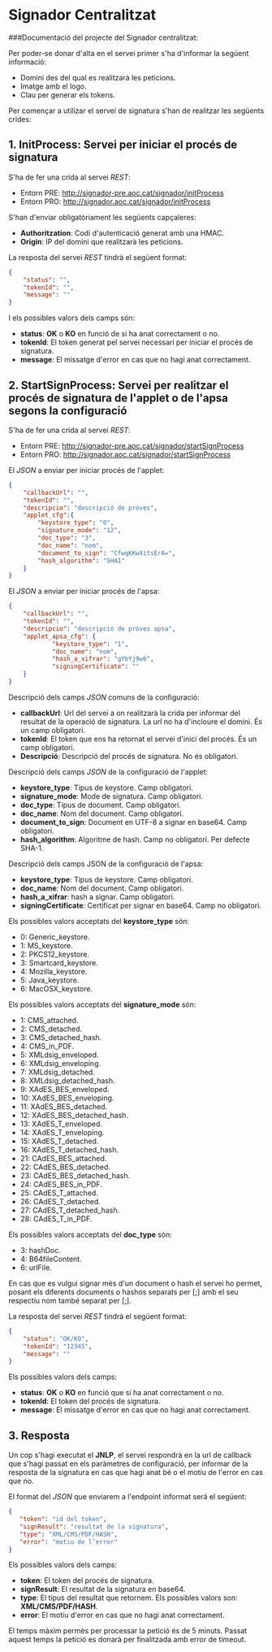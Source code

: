 # Signador Centralitzat
###Documentació del projecte del Signador centralitzat:

Per poder-se donar d'alta en el servei primer s'ha d'informar la següent informació:
*	Domini des del qual es realitzarà les peticions.
*	Imatge amb el logo. 
*	Clau per generar els tokens.

Per començar a utilizar el servei de signatura s'han de realitzar les següents crides:

## 1. InitProcess: Servei per iniciar el procés de signatura

S'ha de fer una crida al servei _REST_:
* Entorn PRE: http://signador-pre.aoc.cat/signador/initProcess
* Entorn PRO: http://signador.aoc.cat/signador/initProcess

S'han d'enviar obligatòriament les següents capçaleres:
* **Authoritzation**:  Codi d'autenticació generat amb una HMAC.
* **Origin**: IP del domini que realitzarà les peticions.

La resposta del servei _REST_ tindrà el següent format:

````json
{
	"status": "",
	"tokenId": "",
	"message": ""
}
````
I els possibles valors dels camps són:
*	**status**: **OK** o **KO** en funció de si ha anat correctament o no.
*	**tokenId**: El token generat pel servei necessari per iniciar el procés de signatura.
*	**message**: El missatge d'error en cas que no hagi anat correctament.

## 2. StartSignProcess: Servei per realitzar el procés de signatura de l'applet o de l'apsa segons la configuració

S'ha de fer una crida al servei _REST_:
* Entorn PRE: http://signador-pre.aoc.cat/signador/startSignProcess
* Entorn PRO: http://signador.aoc.cat/signador/startSignProcess

El _JSON_ a enviar per iniciar procés de l'applet:
````json
{
	"callbackUrl": "",
	"tokenId": "",
	"descripcio": "descripció de proves",
	"applet_cfg":{
		"keystore_type": "0",
		"signature_mode": "12",
		"doc_type": "3",
		"doc_name": "nom",					
		"document_to_sign": "CfwqKKwXitsErA=",
		"hash_algorithm": "SHA1"
	}
}
````
El _JSON_ a enviar per iniciar procés de l'apsa:
````json
{
	"callbackUrl": "",
	"tokenId": "",
	"descripcio": "descripció de proves apsa",
	"applet_apsa_cfg": {
			"keystore_type": "1",
			"doc_name": "nom",							
			"hash_a_xifrar": "gYbYj9w6",
			"signingCertificate": ""
	}
}
````
Descripció dels camps _JSON_ comuns de la configuració:
*	**callbackUrl**: Url del servei a on realitzarà la crida per informar del resultat de la operació de signatura. La url no ha d'incloure el domini. És un camp obligatori.
*	**tokenId**: El token que ens ha retornat el servei d'inici del procés. És un camp obligatori.
*	**Descripció**: Descripció del procés de signatura. No és obligatori.

Descripció dels camps _JSON_ de la configuració de l'applet:
*	**keystore_type**: Tipus de keystore. Camp obligatori. 
*	**signature_mode**: Mode de signatura. Camp obligatori.
*	**doc_type**: Tipus de document. Camp obligatori.
*	**doc_name**: Nom del document. Camp obligatori. 
*	**document_to_sign**: Document en UTF-8 a signar en base64. Camp obligatori.
*	**hash_algorithm**: Algoritme de hash. Camp no obligatori. Per defecte SHA-1.

Descripció dels camps JSON de la configuració de l'apsa:
*	**keystore_type**: Tipus de keystore. Camp obligatori.
*	**doc_name**: Nom del document. Camp obligatori.
*	**hash_a_xifrar**: hash a signar. Camp obligatori.
*	**signingCertificate**: Certificat per signar en base64. Camp no obligatori.

Els possibles valors acceptats del **keystore_type** són:
*	0: Generic_keystore.
*	1: MS_keystore.
*	2: PKCS12_keystore.
*	3: Smartcard_keystore.
*	4: Mozilla_keystore.
*	5: Java_keystore.
*	6: MacOSX_keystore.

Els possibles valors acceptats del **signature_mode** són:
*	1: CMS_attached.
*	2: CMS_detached.
*	3: CMS_detached_hash.
*	4: CMS_in_PDF.
*	5: XMLdsig_enveloped.
*	6: XMLdsig_enveloping.
*	7: XMLdsig_detached.
*	8: XMLdsig_detached_hash.
*	9: XAdES_BES_enveloped.
*	10: XAdES_BES_enveloping.
*	11: XAdES_BES_detached.
*	12: XAdES_BES_detached_hash.
*	13: XAdES_T_enveloped.
*	14: XAdES_T_enveloping.
*	15: XAdES_T_detached.
*	16: XAdES_T_detached_hash.
*	21: CAdES_BES_attached.
*	22: CAdES_BES_detached.
*	23: CAdES_BES_detached_hash.
*	24: CAdES_BES_in_PDF.
*	25: CAdES_T_attached.
*	26: CAdES_T_detached.
*	27: CAdES_T_detached_hash.
*	28: CAdES_T_in_PDF.

Els possibles valors acceptats del **doc_type** són:
*	3: hashDoc.
*	4: B64fileContent.
*	6: urlFile.

En cas que es vulgui signar més d'un document o hash el servei ho permet, posant els diferents documents o hashos separats per [;] amb el seu respectiu nom també separat per [;].

La resposta del servei _REST_ tindrà el següent format:

````json
{
	"status": "OK/KO",
	"tokenId": "12345",
	"message": ""
}
````
Els possibles valors dels camps:
*	**status**: **OK** o **KO** en funció que si ha anat correctament o no.
*	**tokenId**: El token del procés de signatura.
*	**message**: El missatge d'error en cas que no hagi anat correctament.

## 3.	Resposta

Un cop s'hagi executat el **JNLP**, el servei respondrà en la url de callback que s'hagi passat en els paràmetres de configuració, per informar de la resposta de la signatura en cas que hagi anat bé o el motiu de l'error en cas que no.

El format del _JSON_ que enviarem a l'endpoint informat será el següent:
````json
{
   "token": "id del token",
   "signResult": "resultat de la signatura",
   "type": "XML/CMS/PDF/HASH",
   "error": "motiu de l’error"
}
````
Els possibles valors dels camps:
*	**token**: El token del procés de signatura.
*	**signResult**: El resultat de la signatura en base64.
*	**type**: El tipus del resultat que retornem. Els possibles valors son: **XML/CMS/PDF/HASH**.
*	**error**: El motiu d'error en cas que no hagi anat correctament.

El temps màxim permès per processar la petició és de 5 minuts. Passat aquest temps la petició es donarà per finalitzada amb error de timeout.
